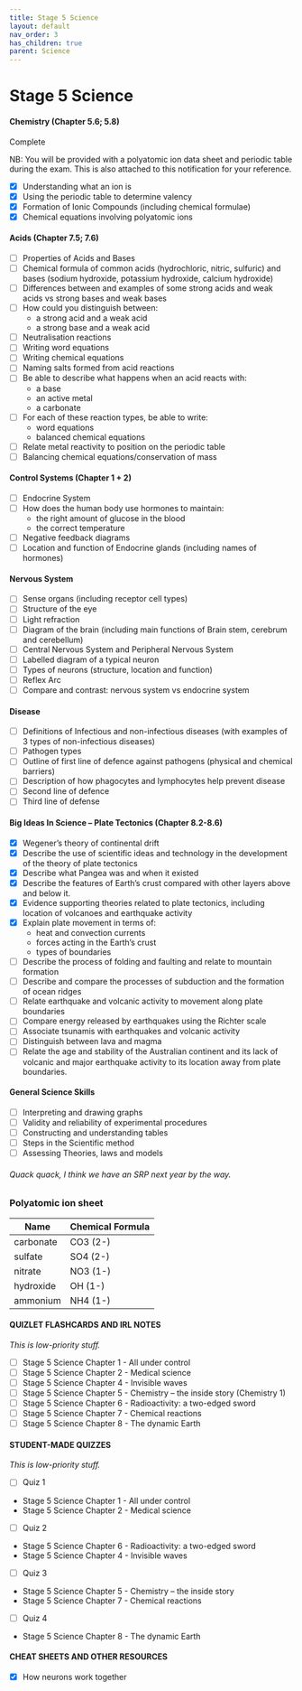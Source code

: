 ```yaml
---
title: Stage 5 Science
layout: default
nav_order: 3
has_children: true
parent: Science
---
```


# Stage 5 Science

#### Chemistry (Chapter 5.6; 5.8) 
<label class="label label-green">Complete</label>

NB: You will be provided with a polyatomic ion data sheet and periodic table during the exam. This is also attached to this notification for your reference.

- [x] Understanding what an ion is
- [x] Using the periodic table to determine valency
- [x] Formation of Ionic Compounds (including chemical formulae)
- [x] Chemical equations involving polyatomic ions 

#### Acids (Chapter 7.5; 7.6)
- [ ] Properties of Acids and Bases
- [ ] Chemical formula of common acids (hydrochloric, nitric, sulfuric) and bases (sodium hydroxide, potassium hydroxide, calcium hydroxide)
- [ ] Differences between and examples of some strong acids and weak acids vs strong bases and weak bases
- [ ] How could you distinguish between:
    - a strong acid and a weak acid
    - a strong base and a weak acid
- [ ] Neutralisation reactions
- [ ] Writing word equations
- [ ] Writing chemical equations
- [ ] Naming salts formed from acid reactions
- [ ] Be able to describe what happens when an acid reacts with:
    - a base
    - an active metal
    - a carbonate
- [ ] For each of these reaction types, be able to write:
    - word equations
	- balanced chemical equations
- [ ] Relate metal reactivity to position on the periodic table
- [ ] Balancing chemical equations/conservation of mass 
 
#### Control Systems (Chapter 1 + 2)
- [ ] Endocrine System
- [ ] How does the human body use hormones to maintain:
    - the right amount of glucose in the blood
    - the correct temperature
- [ ] Negative feedback diagrams
- [ ] Location and function of Endocrine glands (including names of hormones)

#### Nervous System
- [ ] Sense organs (including receptor cell types)
- [ ] Structure of the eye
- [ ] Light refraction
- [ ] Diagram of the brain (including main functions of Brain stem, cerebrum and cerebellum)
- [ ] Central Nervous System and Peripheral Nervous System
- [ ] Labelled diagram of a typical neuron
- [ ] Types of neurons (structure, location and function)
- [ ] Reflex Arc
- [ ] Compare and contrast: nervous system vs endocrine system

#### Disease
- [ ] Definitions of Infectious and non-infectious diseases (with examples of 3 types of non-infectious diseases)
- [ ] Pathogen types
- [ ] Outline of first line of defence against pathogens (physical and chemical barriers)
- [ ] Description of how phagocytes and lymphocytes help prevent disease
- [ ] Second line of defence
- [ ] Third line of defense

#### Big Ideas In Science – Plate Tectonics (Chapter 8.2-8.6)
- [x] Wegener’s theory of continental drift
- [x] Describe the use of scientific ideas and technology in the development of the theory of plate tectonics
- [x] Describe what Pangea was and when it existed
- [x] Describe the features of Earth’s crust compared with other layers above and below it.
- [x] Evidence supporting theories related to plate tectonics, including location of volcanoes and earthquake activity
- [x] Explain plate movement in terms of:
 	- heat and convection currents
	- forces acting in the Earth’s crust
	- types of boundaries
- [ ] Describe the process of folding and faulting and relate to mountain formation	
- [ ] Describe and compare the processes of subduction and the formation of ocean ridges
- [ ] Relate earthquake and volcanic activity to movement along plate boundaries
- [ ] Compare energy released by earthquakes using the Richter scale
- [ ] Associate tsunamis with earthquakes and volcanic activity
- [ ] Distinguish between lava and magma
- [ ] Relate the age and stability of the Australian continent and its lack of volcanic and major earthquake activity to its location away from plate boundaries.

#### General Science Skills
- [ ] Interpreting and drawing graphs
- [ ] Validity and reliability of experimental procedures
- [ ] Constructing  and understanding tables
- [ ] Steps in the Scientific method
- [ ] Assessing Theories, laws and models

###### Quack quack, I think we have an SRP next year by the way.

### Polyatomic ion sheet

| Name      | Chemical Formula |
|-----------|------------------|
| carbonate | CO3 (2-)         |
| sulfate   | SO4 (2-)         |
| nitrate   | NO3 (1-)         |
| hydroxide | OH (1-)          |
| ammonium  | NH4 (1-)         |

#### QUIZLET FLASHCARDS AND IRL NOTES

*This is low-priority stuff.*

- [ ] Stage 5 Science Chapter 1 - All under control
- [ ] Stage 5 Science Chapter 2 - Medical science
- [ ] Stage 5 Science Chapter 4 - Invisible waves
- [ ] Stage 5 Science Chapter 5 - Chemistry – the inside story (Chemistry 1) 
- [ ] Stage 5 Science Chapter 6 - Radioactivity: a two-edged sword
- [ ] Stage 5 Science Chapter 7 - Chemical reactions
- [ ] Stage 5 Science Chapter 8 - The dynamic Earth

#### STUDENT-MADE QUIZZES

*This is low-priority stuff.*

- [ ] Quiz 1 
- Stage 5 Science Chapter 1 - All under control
- Stage 5 Science Chapter 2 - Medical science

- [ ] Quiz 2 
- Stage 5 Science Chapter 6 - Radioactivity: a two-edged sword
- Stage 5 Science Chapter 4 - Invisible waves

- [ ] Quiz 3            
- Stage 5 Science Chapter 5 - Chemistry – the inside story
- Stage 5 Science Chapter 7 - Chemical reactions

- [ ] Quiz 4        
- Stage 5 Science Chapter 8 - The dynamic Earth

#### CHEAT SHEETS AND OTHER RESOURCES

- [x] How neurons work together 
